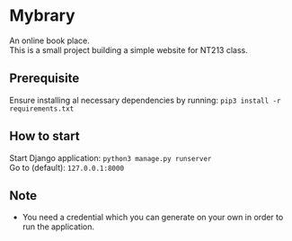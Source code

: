 # Mybrary
An online book place.\
This is a small project building a simple website for NT213 class.

## Prerequisite
Ensure installing al necessary dependencies by running: `pip3 install -r requirements.txt` 

## How to start
Start Django application: `python3 manage.py runserver`\
Go to (default): `127.0.0.1:8000`

## Note
- You need a credential which you can generate on your own in order to run the application.
